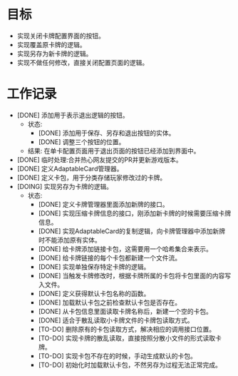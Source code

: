 # 目标
- 实现关闭卡牌配置界面的按钮。
- 实现覆盖原卡牌的逻辑。
- 实现另存为新卡牌的逻辑。
- 实现不做任何修改，直接关闭配置页面的逻辑。

# 工作记录
- [DONE] 添加用于表示退出逻辑的按钮。
	- 状态:
		- [DONE] 添加用于保存、另存和退出按钮的实体。
		- [DONE] 调整三个按钮的位置。
	- 结果: 在单卡配置页面用于退出页面的按钮已经添加到界面中。
- [DONE] 临时处理:合并热心网友提交的PR并更新游戏版本。
- [DONE] 定义AdaptableCard管理器。
- [DONE] 定义卡包，用于分类存储玩家修改过的卡牌。
- [DOING] 实现另存为卡牌的逻辑。
	- 状态:
		- [DONE] 定义卡牌管理器里面添加新牌的接口。
		- [DONE] 实现压缩卡牌信息的接口，刚添加新卡牌的时候需要压缩卡牌信息。
		- [DONE] 实现AdaptableCard的复制逻辑，向卡牌管理器中添加新牌时不能添加原有实体。
		- [DONE] 给卡牌添加链接卡包，这需要用一个哈希集合来表示。
		- [DONE] 给卡牌链接的每个卡包都新建一个文件流。 
		- [DONE] 实现单独保存特定卡牌的逻辑。
		- [DONE] 当触发卡牌修改时，根据卡牌所属的卡包将卡包里面的内容写入文件。
		- [DONE] 定义获得默认卡包名称的函数。
		- [DONE] 加载默认卡包之前检查默认卡包是否存在。
		- [DONE] 从卡包信息里面读取卡牌名称后，新建一个空的卡包。
		- [DONE] 适合于散乱读取小卡牌文件的卡牌包读取方式。
		- [TO-DO] 删除原有的卡包读取方式，解决相应的调用接口位置。
		- [TO-DO] 实现卡牌的散乱读取，直接按照分散小文件的形式读取卡牌。
		- [TO-DO] 实现卡包不存在的时候，手动生成默认的卡包。
		- [TO-DO] 初始化时加载默认卡包，不然另存为过程无法正常完成。